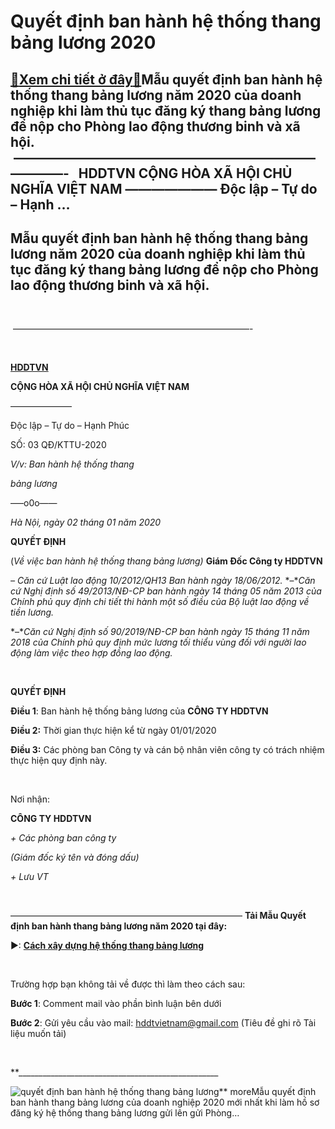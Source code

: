 Quyết định ban hành hệ thống thang bảng lương 2020
==================================================

[:gift:Xem chi tiết ở đây:gift:](https://hddtvn.com/quyet-dinh-ban-hanh-he-thong-thang-bang-luong-2020/)Mẫu quyết định ban hành hệ thống thang bảng lương năm 2020 của doanh nghiệp khi làm thủ tục đăng ký thang bảng lương để nộp cho Phòng lao động thương binh và xã hội.    ———————————————————————————-   HDDTVN CỘNG HÒA XÃ HỘI CHỦ NGHĨA VIỆT NAM ——————— Độc lập – Tự do – Hạnh …
----------------------------------------------------------------------------------------------------------------------------------------------------------------------------------------------------------------------------------------------------------------------------------------------



Mẫu quyết định ban hành hệ thống thang bảng lương năm 2020 của doanh nghiệp khi làm thủ tục đăng ký thang bảng lương để nộp cho Phòng lao động thương binh và xã hội.
-----------------------------------------------------------------------------------------------------------------------------------------------------------------------------------


 



 ———————————————————————————-  

  





**[HDDTVN](http://hddtvn.com/ "HDDTVN")**


**CỘNG HÒA XÃ HỘI CHỦ NGHĨA VIỆT NAM**



———————

Độc lập – Tự do – Hạnh Phúc




SỐ: 03 QĐ/KTTU-2020  

*V/v: Ban hành hệ thống thang*

*bảng lương*


—–o0o——

*Hà Nội, ngày 02 tháng 01 năm 2020*





  

**QUYẾT ĐỊNH**  

 (*Về việc ban hành hệ thống thang bảng lương)*
**Giám Đốc Công ty HDDTVN**



  

*– Căn cứ Luật lao động 10/2012/QH13 Ban hành ngày 18/06/2012.*
*–**Căn cứ Nghị định số 49/2013/NĐ-CP ban hành ngày 14 tháng 05 năm 2013 của Chính phủ quy định chi tiết thi hành một số điều của Bộ luật lao động về tiền lương.*  

*–**Căn cứ Nghị định số 90/2019/NĐ-CP ban hành ngày 15 tháng 11 năm 2018 của Chính phủ quy định mức lương tối thiểu vùng đối với người lao động làm việc theo hợp đồng lao động.*  

 



**QUYẾT ĐỊNH**
   

**Điều 1**: Ban hành hệ thống bảng lương của **CÔNG TY HDDTVN**  

**Điều 2:** Thời gian thực hiện kể từ ngày 01/01/2020  

**Điều 3:** Các phòng ban Công ty và cán bộ nhân viên công ty có trách nhiệm thực hiện quy định này.  

 






Nơi nhận:                                              

**CÔNG TY HDDTVN**



*+ Các phòng ban công ty*

*(Giám đốc ký tên và đóng dấu)*



*+ Lưu VT*

  





——————————————————————————–
**Tải Mẫu Quyết định ban hành thang bảng lương năm 2020 tại đây:**




►: **[Cách xây dựng hệ thống thang bảng lương](# "cách xây dựng hệ thống thang bảng lương")**

  

  

Trường hợp bạn không tải về được thì làm theo cách sau:  

**Bước 1**: Comment mail vào phần bình luận bên dưới  

**Bước 2**: Gửi yêu cầu vào mail: hddtvietnam@gmail.com (Tiêu đề ghi rõ Tài liệu muốn tải)  

  

**\_\_\_\_\_\_\_\_\_\_\_\_\_\_\_\_\_\_\_\_\_\_\_\_\_\_\_\_\_\_\_\_\_\_\_\_\_\_\_\_\_\_\_\_\_\_\_\_\_\_  

![quyết định ban hành hệ thống thang bảng lương](https://hddtvn.com/wp-content/uploads/2021/01/mau-quyet-dinh-ban-hanh-thang-bang-luong.png "quyết định ban hành hệ thống thang bảng lương")**
moreMẫu quyết định ban hành thang bảng lương của doanh nghiệp 2020 mới nhất khi làm hồ sơ đăng ký hệ thống thang bảng lương gửi lên gửi Phòng…

